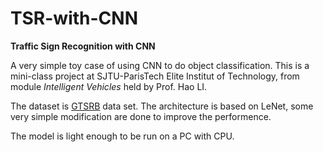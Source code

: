 # TSR-with-CNN
**Traffic Sign Recognition with CNN**  

A very simple toy case of using CNN to do object classification. This is a mini-class project at SJTU-ParisTech Elite Institut of Technology, from module *Intelligent Vehicles* held by Prof. Hao LI.  

The dataset is [GTSRB](http://benchmark.ini.rub.de/?section=gtsrb&subsection=dataset) data set. The architecture is based on LeNet, some very simple modification are done to improve the performence.   

The model is light enough to be run on a PC with CPU.
